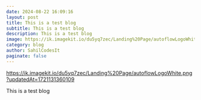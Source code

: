 ```yaml
---
date: 2024-08-22 16:09:16
layout: post
title: This is a test blog
subtitle: This is a test blog
description: This is a test blog
image: https://ik.imagekit.io/du5yq7zec/Landing%20Page/autoflowLogoWhite.png?updatedAt=1721131360109
category: blog
author: SahilCodesIt
paginate: false
---
```

<!--StartFragment-->

https://ik.imagekit.io/du5yq7zec/Landing%20Page/autoflowLogoWhite.png?updatedAt=1721131360109

<!--EndFragment-->

This is a test blog